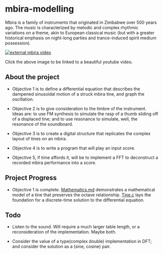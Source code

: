# mbira-modelling
Mbira is a family of instruments that originated in Zimbabwe over 500 years ago.
The music is characterized by melodic and complex rhythmic variations on a theme, akin to European classical music (but with a greater historical emphasis on night-long parties and trance-induced spirit medium possession).

[![external mbira video](https://img.youtube.com/vi/tKbfUEhjuH4/0.jpg)](https://www.youtube.com/watch?v=tKbfUEhjuH4)

Click the above image to be linked to a beautiful youtube video.


## About the project

- Objective 1 is to define a differential equation that describes the dampened sinusoidal motion of a struck mbira tine, and graph the oscillation.

- Objective 2 is to give consideration to the timbre of the instrument. Ideas are: to use FM synthesis to simulate the rasp of a thumb sliding off of a displaced tine; and to use resonance to simulate, well, the resonance of the soundboard.

- Objective 3 is to create a digital structure that replicates the complex layout of tines on an mbira.

- Objective 4 is to write a program that will play an input score.

- Objective 5, if time affords it, will be to implement a FFT to deconstruct a recorded mbira performance into a score.


## Project Progress

- Objective 1 is complete. [Mathematics.md](mathematics.md) demonstrates a mathematical model of a tine that preserves the octave relationship. [Tine.c](tine.c) lays the foundation for a discrete-time solution to the differential equation.

## Todo
- Listen to the sound. Will require a much larger table length, or a reconsideration of the implementation. Maybe both.

- Consider the value of a type(complex double) implementation in DFT; and consider the solution as a (sine, cosine) pair. 
